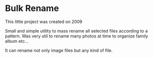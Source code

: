 # Bulk Rename

This little project was created on 2009

Small and simple utility to mass rename all selected files according to a pattern.
Was very util to rename many photos at time to organize family album etc...

It can rename not only image files but any kind of file.
